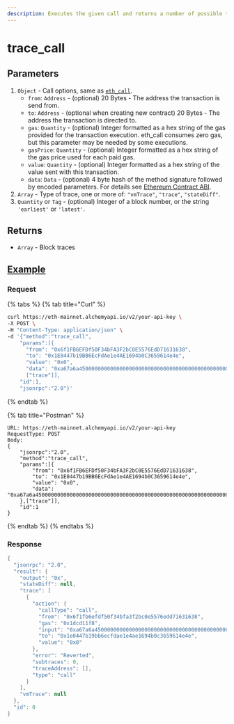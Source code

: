```yaml
---
description: Executes the given call and returns a number of possible traces for it.
---
```


# trace\_call

## **Parameters**

1. `Object` - Call options, same as [`eth_call`](../../apis/ethereum/#eth\_call).
   * `from`: `Address` - (optional) 20 Bytes - The address the transaction is send from.
   * `to`: `Address` - (optional when creating new contract) 20 Bytes - The address the transaction is directed to.
   * `gas`: `Quantity` - (optional) Integer formatted as a hex string of the gas provided for the transaction execution. eth\_call consumes zero gas, but this parameter may be needed by some executions.
   * `gasPrice`: `Quantity` - (optional) Integer formatted as a hex string of the gas price used for each paid gas.
   * `value`: `Quantity` - (optional) Integer formatted as a hex string of the value sent with this transaction.
   * `data`: `Data` - (optional) 4 byte hash of the method signature followed by encoded parameters. For details see [Ethereum Contract ABI](https://github.com/ethereum/wiki/wiki/Ethereum-Contract-ABI).
2. `Array` - Type of trace, one or more of: `"vmTrace"`, `"trace"`, `"stateDiff"`.
3. `Quantity` or `Tag` - (optional) Integer of a block number, or the string `'earliest'` or `'latest'`.

## **Returns**

* `Array` - Block traces

## [**Example**](https://composer.alchemyapi.io/?composer\_state=%7B%22network%22%3A0%2C%22methodName%22%3A%22trace\_call%22%2C%22paramValues%22%3A%5B%7B%22to%22%3A%220x1E0447b19BB6EcFdAe1e4AE1694b0C3659614e4e%22%2C%22from%22%3A%220x6f1FB6EFDf50F34bFA3F2bC0E5576EdD71631638%22%2C%22value%22%3A%220x0%22%2C%22data%22%3A%220xa67a6a45000000000000000000000000000000000000000000000000000000000000004000000000000000000000000000%22%7D%2C%5B%22trace%22%5D%2C%22%22%5D%7D)

### Request

{% tabs %}
{% tab title="Curl" %}
```bash
curl https://eth-mainnet.alchemyapi.io/v2/your-api-key \
-X POST \
-H "Content-Type: application/json" \
-d '{"method":"trace_call",
    "params":[{
      "from": "0x6f1FB6EFDf50F34bFA3F2bC0E5576EdD71631638",
      "to": "0x1E0447b19BB6EcFdAe1e4AE1694b0C3659614e4e",
      "value": "0x0",
      "data": "0xa67a6a45000000000000000000000000000000000000000000000000000000000000004000000000000000000000000000"},
      ["trace"]],
    "id":1,
    "jsonrpc":"2.0"}'
```
{% endtab %}

{% tab title="Postman" %}
```http
URL: https://eth-mainnet.alchemyapi.io/v2/your-api-key
RequestType: POST
Body: 
{
    "jsonrpc":"2.0",
    "method":"trace_call",
    "params":[{
        "from": "0x6f1FB6EFDf50F34bFA3F2bC0E5576EdD71631638",
        "to": "0x1E0447b19BB6EcFdAe1e4AE1694b0C3659614e4e",
        "value": "0x0",
        "data": "0xa67a6a45000000000000000000000000000000000000000000000000000000000000004000000000000000000000000000"},    
    },["trace"]],
    "id":1
}
```
{% endtab %}
{% endtabs %}

### Response

```java
{
  "jsonrpc": "2.0",
  "result": {
    "output": "0x",
    "stateDiff": null,
    "trace": [
      {
        "action": {
          "callType": "call",
          "from": "0x6f1fb6efdf50f34bfa3f2bc0e5576edd71631638",
          "gas": "0x1dcd11f8",
          "input": "0xa67a6a45000000000000000000000000000000000000000000000000000000000000004000000000000000000000000000",
          "to": "0x1e0447b19bb6ecfdae1e4ae1694b0c3659614e4e",
          "value": "0x0"
        },
        "error": "Reverted",
        "subtraces": 0,
        "traceAddress": [],
        "type": "call"
      }
    ],
    "vmTrace": null
  },
  "id": 0
}
```

##
